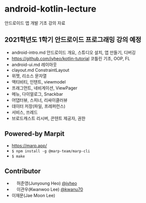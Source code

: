 # android-kotlin-lecture
안드로이드 앱 개발 기초 강의 자료


## 2021학년도 1학기 안드로이드 프로그래밍 강의 예정
- android-intro.md 안드로이드 개요, 스튜디오 설치, 앱 만들기, 디버깅
- https://github.com/jyheo/kotlin-tutorial 코틀린 기초, OOP, FL
- android-ui.md 레이아웃
- clayout.md ConstraintLayout
- 위젯, 리소스 문자열
- 액티비티, 인텐트, viewmodel
- 프래그먼트, 네비게이션, ViewPager
- 메뉴, 다이얼로그, Snackbar
- 어댑터뷰, 스피너, 리싸이클러뷰
- 데이터 저장(파일, 프레퍼런스)
- 서비스, 쓰레드
- 브로드캐스트 리시버, 콘텐트 제공자, 권한


## Powered-by Marpit
- https://marp.app/
- ``` $ npm install -g @marp-team/marp-cli ```
- ``` $ make ```

## Contributor
- <img src="https://github.com/jyheo.png" width=16 height=16/>허준영(Junyoung Heo) [@jyheo](https://github.com/jyheo)
- <img src="https://github.com/kwanu70.png" width=16 height=16/>이관우(Kwanwoo Lee) [@kwanu70](https://github.com/kwanu70)
- 이재문(Jae Moon Lee)